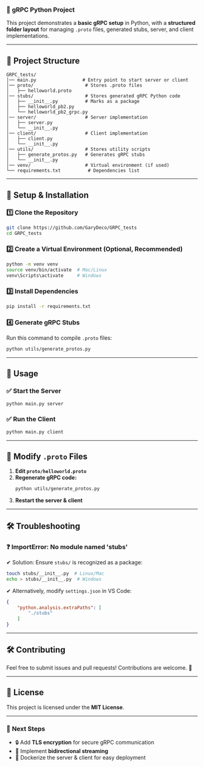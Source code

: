 ### 🚀 **gRPC Python Project**
This project demonstrates a **basic gRPC setup** in Python, with a **structured folder layout** for managing `.proto` files, generated stubs, server, and client implementations.

---

## 📂 **Project Structure**
```
GRPC_tests/
│── main.py                 # Entry point to start server or client
│── proto/                   # Stores .proto files
│   ├── helloworld.proto
│── stubs/                   # Stores generated gRPC Python code
│   ├── __init__.py          # Marks as a package
│   ├── helloworld_pb2.py
│   └── helloworld_pb2_grpc.py
│── server/                  # Server implementation
│   ├── server.py
│   └── __init__.py
│── client/                  # Client implementation
│   ├── client.py
│   └── __init__.py
│── utils/                   # Stores utility scripts
│   ├── generate_protos.py   # Generates gRPC stubs
│   └── __init__.py
│── venv/                    # Virtual environment (if used)
└── requirements.txt          # Dependencies list
```

---

## 🔧 **Setup & Installation**
### 1️⃣ **Clone the Repository**
```bash
git clone https://github.com/GaryDeco/GRPC_tests
cd GRPC_tests
```

### 2️⃣ **Create a Virtual Environment (Optional, Recommended)**
```bash
python -m venv venv
source venv/bin/activate  # Mac/Linux
venv\Scripts\activate     # Windows
```

### 3️⃣ **Install Dependencies**
```bash
pip install -r requirements.txt
```

### 4️⃣ **Generate gRPC Stubs**
Run this command to compile `.proto` files:
```bash
python utils/generate_protos.py
```

---

## 🚀 **Usage**
### ✅ **Start the Server**
```bash
python main.py server
```

### ✅ **Run the Client**
```bash
python main.py client
```

---

## 🔧 **Modify `.proto` Files**
1. **Edit `proto/helloworld.proto`**
2. **Regenerate gRPC code:**
   ```bash
   python utils/generate_protos.py
   ```
3. **Restart the server & client**

---

## 🛠 **Troubleshooting**
### ❓ **ImportError: No module named 'stubs'**
✔ Solution: Ensure `stubs/` is recognized as a package:
```bash
touch stubs/__init__.py  # Linux/Mac
echo > stubs/__init__.py  # Windows
```
✔ Alternatively, modify `settings.json` in VS Code:
```json
{
    "python.analysis.extraPaths": [
        "./stubs"
    ]
}
```

---

## 🛠 **Contributing**
Feel free to submit issues and pull requests! Contributions are welcome. 🚀

---

## 📜 **License**
This project is licensed under the **MIT License**.

---

### 🎯 **Next Steps**
- 🔒 Add **TLS encryption** for secure gRPC communication
- 🔄 Implement **bidirectional streaming**
- 🐳 Dockerize the server & client for easy deployment

